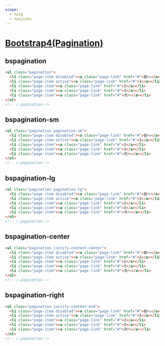 ```yaml
---
scope: 
  - twig
  - nunjucks
---
```

[Bootstrap4(Pagination)](https://getbootstrap.com/docs/4.6/components/pagination/)
=====================

bspagination
---------------------

```html
<ul class="pagination">
  <li class="page-item disabled"><a class="page-link" href="#">前へ</a></li>
  <li class="page-item active"><a class="page-link" href="#">1</a></li>
  <li class="page-item"><a class="page-link" href="#">2</a></li>
  <li class="page-item"><a class="page-link" href="#">3</a></li>
  <li class="page-item"><a class="page-link" href="#">次へ</a></li>
</ul>
<!-- /.pagination-->
```

bspagination-sm
---------------------

```html
<ul class="pagination pagination-sm">
  <li class="page-item disabled"><a class="page-link" href="#">前へ</a></li>
  <li class="page-item active"><a class="page-link" href="#">1</a></li>
  <li class="page-item"><a class="page-link" href="#">2</a></li>
  <li class="page-item"><a class="page-link" href="#">3</a></li>
  <li class="page-item"><a class="page-link" href="#">次へ</a></li>
</ul>
<!-- /.pagination-->
```

bspagination-lg
---------------------

```html
<ul class="pagination pagination-lg">
  <li class="page-item disabled"><a class="page-link" href="#">前へ</a></li>
  <li class="page-item active"><a class="page-link" href="#">1</a></li>
  <li class="page-item"><a class="page-link" href="#">2</a></li>
  <li class="page-item"><a class="page-link" href="#">3</a></li>
  <li class="page-item"><a class="page-link" href="#">次へ</a></li>
</ul>
<!-- /.pagination-->
```

bspagination-center
---------------------

```html
<ul class="pagination justify-content-center">
  <li class="page-item disabled"><a class="page-link" href="#">前へ</a></li>
  <li class="page-item active"><a class="page-link" href="#">1</a></li>
  <li class="page-item"><a class="page-link" href="#">2</a></li>
  <li class="page-item"><a class="page-link" href="#">3</a></li>
  <li class="page-item"><a class="page-link" href="#">次へ</a></li>
</ul>
<!-- /.pagination-->
```

bspagination-right
---------------------

```html
<ul class="pagination justify-content-end">
  <li class="page-item disabled"><a class="page-link" href="#">前へ</a></li>
  <li class="page-item active"><a class="page-link" href="#">1</a></li>
  <li class="page-item"><a class="page-link" href="#">2</a></li>
  <li class="page-item"><a class="page-link" href="#">3</a></li>
  <li class="page-item"><a class="page-link" href="#">次へ</a></li>
</ul>
<!-- /.pagination-->
```
